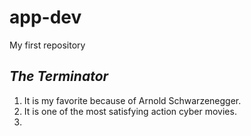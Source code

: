 # app-dev
My first repository

## *The Terminator*

1. It is my favorite because of Arnold Schwarzenegger.
2. It is one of the most satisfying action cyber movies.
3. 
